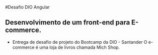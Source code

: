 #Desafio DIO  Angular

## Desenvolvimento de um front-end para E-commerce. 

- Entrega de desafio de projeto do Bootcamp da DIO - Santander
O e-commerce é uma loja de livros chamada Mich Shop.